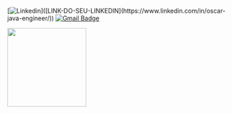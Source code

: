 
[![Linkedin](https://img.shields.io/badge/-OscarRibeiro-blue?style=flat-square&logo=Linkedin&logoColor=white&link=[LINK-DO-SEU-LINKEDIN](https://www.linkedin.com/in/oscar-java-engineer/))]([LINK-DO-SEU-LINKEDIN](https://www.linkedin.com/in/oscar-java-engineer/))
[![Gmail Badge](https://img.shields.io/badge/-negociante2t@gmail.com-006bed?style=flat-square&logo=Gmail&logoColor=white&link=mailto:NEGOCIANTE2T@GMAIL.COM)](mailto:negociante2t@gmail.com)

<a href="https://github.com/OscarRibeiro07" title="OscarDevJava">
  <img height="180em" src="https://github-readme-stats.vercel.app/api?username=OscarRibeiro07&theme=dracula&show_icons=true" />
</a>


